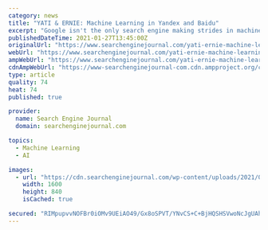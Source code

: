 ```yaml
---
category: news
title: "YATI & ERNIE: Machine Learning in Yandex and Baidu"
excerpt: "Google isn't the only search engine making strides in machine learning. See how Yandex and Baidu have advanced search with YATI and ERNIE, as well."
publishedDateTime: 2021-01-27T13:45:00Z
originalUrl: "https://www.searchenginejournal.com/yati-ernie-machine-learning-yandex-baidu/392982/"
webUrl: "https://www.searchenginejournal.com/yati-ernie-machine-learning-yandex-baidu/392982/"
ampWebUrl: "https://www.searchenginejournal.com/yati-ernie-machine-learning-yandex-baidu/392982/amp/"
cdnAmpWebUrl: "https://www-searchenginejournal-com.cdn.ampproject.org/c/s/www.searchenginejournal.com/yati-ernie-machine-learning-yandex-baidu/392982/amp/"
type: article
quality: 74
heat: 74
published: true

provider:
  name: Search Engine Journal
  domain: searchenginejournal.com

topics:
  - Machine Learning
  - AI

images:
  - url: "https://cdn.searchenginejournal.com/wp-content/uploads/2021/01/machine-learning-for-yandex-and-baidu-60104ca449da0.png"
    width: 1600
    height: 840
    isCached: true

secured: "RIMpupvvNOFBr0iOMv9UEiAO49/Gx8oSPVT/YNvCS+C+BjHQSHSVwoNcJgUAhdP6B9tDVYd2DP4tl+hx+XzV0TtdDRQtvWvwRIh9+FvPxmlu6m2y/rOKAfGKbuSyry88FRFePohJz9bdD0ZbzhsrDdoF7B6w/EhzXw88Lgq1Yf9VowW29lQBZLBNoLQcccM8pmbUuNTrav0TvnNs/I6nETAzEvCZnubmq53ezbOOkMw2MZEjnGZJSzf7kktuSl0rclzqdkVGKS9gnykovau2ulNkVoN30F+r/UUgqC+xNOHRX5Idm6phGxNoi/x9Rt+A2iSQk4A19Z/C1qFutAHP3g8+QwXB1QNvjsio7A6GeRo=;fYvSwLTpjGUT9Q/vXfy8eQ=="
---
```


